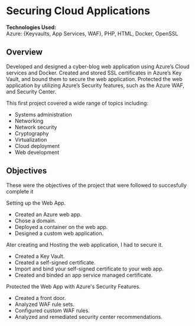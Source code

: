 # Securing Cloud Applications

**Technologies Used:** </br>
Azure: {Keyvaults, App Services, WAF}, PHP, HTML, Docker, OpenSSL

## Overview
Developed and designed a cyber-blog web application using Azure’s Cloud services and Docker.
Created and stored SSL certificates in Azure’s Key Vault, and bound them to secure the web application.
Protected the web application by utilizing Azure’s Security features, such as the Azure WAF, and Security Center.

This first project covered a wide range of topics including: 
- Systems administration
- Networking
- Network security
- Cryptography
- Virtualization
- Cloud deployment
- Web development

## Objectives
These were the objectives of the project that were followed to succesfully complete it

Setting up the Web App.
- Created an Azure web app.
- Chose a domain.
- Deployed a container on the web app.
- Designed a custom web application.

Ater creating and Hosting the web application, I had to secure it. 
- Created a Key Vault.
- Created a self-signed certificate.
- Import and bind your self-signed certificate to your web app.
- Created and binded an app service managed certificate.

Protected the Web App with Azure's Security Features.
- Created a front door.
- Analyzed WAF rule sets.
- Configured custom WAF rules.
- Analyzed and remediated security center recommendations.
